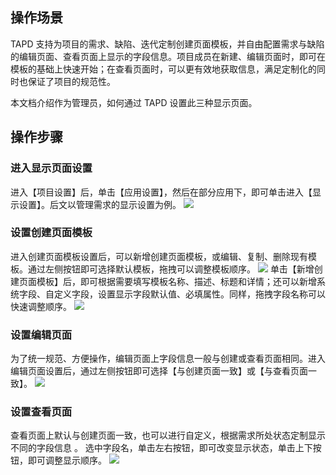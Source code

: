 ## 操作场景
TAPD 支持为项目的需求、缺陷、迭代定制创建页面模板，并自由配置需求与缺陷的编辑页面、查看页面上显示的字段信息。项目成员在新建、编辑页面时，即可在模板的基础上快速开始；在查看页面时，可以更有效地获取信息，满足定制化的同时也保证了项目的规范性。

本文档介绍作为管理员，如何通过 TAPD 设置此三种显示页面。

 

## 操作步骤

### 进入显示页面设置
进入【项目设置】后，单击【应用设置】，然后在部分应用下，即可单击进入【显示设置】。后文以管理需求的显示设置为例。
![](https://main.qcloudimg.com/raw/8ccaafcd1012e9106c529d0d523161fc.png)


 

### 设置创建页面模板
进入创建页面模板设置后，可以新增创建页面模板，或编辑、复制、删除现有模板。通过左侧按钮即可选择默认模板，拖拽可以调整模板顺序。
![](https://main.qcloudimg.com/raw/3657cc4b526c3aeb4c8556545dcd0bbb.png)
单击【新增创建页面模板】后，即可根据需要填写模板名称、描述、标题和详情；还可以新增系统字段、自定义字段，设置显示字段默认值、必填属性。同样，拖拽字段名称可以快速调整顺序。
![](https://main.qcloudimg.com/raw/2192ca3484af03c7687b307a68cbe53c.png)



 

### 设置编辑页面
为了统一规范、方便操作，编辑页面上字段信息一般与创建或查看页面相同。进入编辑页面设置后，通过左侧按钮即可选择【与创建页面一致】或【与查看页面一致】。
![](https://main.qcloudimg.com/raw/57bf029ef2fe512742fa7a713b18803a.png)


 

### 设置查看页面
查看页面上默认与创建页面一致，也可以进行自定义，根据需求所处状态定制显示不同的字段信息 。
选中字段名，单击左右按钮，即可改变显示状态，单击上下按钮，即可调整显示顺序。
![](https://main.qcloudimg.com/raw/780ecdbd8a98d54f8d8424eb8374b703.png)

